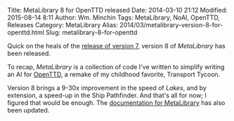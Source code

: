 Title: MetaLibrary 8 for OpenTTD released
Date: 2014-03-10 21:12
Modified: 2015-08-14 8:11
Author: Wm. Minchin
Tags: MetaLibrary, NoAI, OpenTTD, Releases
Category: MetaLibrary
Alias: 2014/03/metalibrary-version-8-for-openttd.html
Slug: metalibrary-8-for-openttd

Quick on the heals of the [release of version
7]({filename}20140301-metalibrary-version-7-for-openttd-released.md), version 8
of *MetaLibrary* has been released.

To recap, *MetaLibrary* is a collection of code I've written to simplify
writing an AI for [OpenTTD](http://www.openttd.org/), a remake of my childhood
favorite, Transport Tycoon.

Version 8 brings a 9-30x improvement in the speed of *Lakes*, and by extension,
a speed-up in the Ship Pathfinder. And that's all for now; I figured that would
be enough. The [documentation for
MetaLibrary](http://minchin.ca/openttd-metalibrary/) has also been updated.

<!-- read more -->
